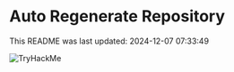 # Auto Regenerate Repository

This README was last updated: 2024-12-07 07:33:49

 ![TryHackMe](https://tryhackme.com/badge/533634)